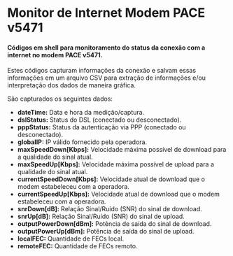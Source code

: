 # Monitor de Internet Modem PACE v5471

#### Códigos em shell para monitoramento do status da conexão com a internet no modem PACE v5471.
Estes códigos capturam informações da conexão e salvam essas informações em um arquivo CSV para extração de informações e/ou interpretação dos dados de maneira gráfica.

São capturados os seguintes dados:

+ **dateTime:** Data e hora da medição/captura.
+ **dslStatus:** Status do DSL (conectado ou desconectado).
+ **pppStatus:** Status da autenticação via PPP (conectado ou desconectado).
+ **globalIP:** IP válido fornecido pela operadora.
+ **maxSpeedDown[Kbps]:** Velocidade máxima possível de download para a qualidade do sinal atual.
+ **maxSpeedUp[Kbps]:**  Velocidade máxima possível de upload para a qualidade do sinal atual.
+ **currentSpeedDown[Kbps]:** Velocidade atual de download que o modem estabeleceu com a operadora.
+ **currentSpeedUp[Kbps]:** Velocidade atual de download que o modem estabeleceu com a operadora.
+ **snrDown[dB]:** Relação Sinal/Ruído (SNR) do sinal de download.
+ **snrUp[dB]:** Relação Sinal/Ruído (SNR) do sinal de upload.
+ **outputPowerDown[dBm]:** Potência de saída do sinal de download.
+ **outputPowerUp[dBm]:** Potência de saída do sinal de upload.
+ **localFEC:** Quantidade de FECs local.
+ **remoteFEC:** Quantidade de FECs remoto.


